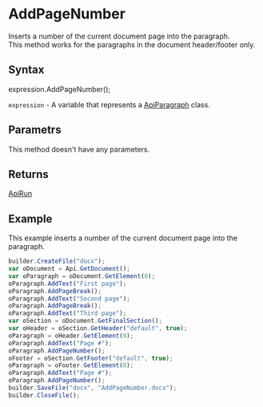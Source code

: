 # AddPageNumber

Inserts a number of the current document page into the paragraph.
<br>This method works for the paragraphs in the document header/footer only.

## Syntax

expression.AddPageNumber();

`expression` - A variable that represents a [ApiParagraph](../ApiParagraph.md) class.

## Parametrs

This method doesn't have any parameters.

## Returns

[ApiRun](../../ApiRun/ApiRun.md)

## Example

This example inserts a number of the current document page into the paragraph.

```javascript
builder.CreateFile("docx");
var oDocument = Api.GetDocument();
var oParagraph = oDocument.GetElement(0);
oParagraph.AddText("First page");
oParagraph.AddPageBreak();
oParagraph.AddText("Second page");
oParagraph.AddPageBreak();
oParagraph.AddText("Third page");
var oSection = oDocument.GetFinalSection();
var oHeader = oSection.GetHeader("default", true);
oParagraph = oHeader.GetElement(0);
oParagraph.AddText("Page #");
oParagraph.AddPageNumber();
oFooter = oSection.GetFooter("default", true);
oParagraph = oFooter.GetElement(0);
oParagraph.AddText("Page #");
oParagraph.AddPageNumber();
builder.SaveFile("docx", "AddPageNumber.docx");
builder.CloseFile();
```